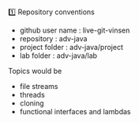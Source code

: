 :one: Repository conventions

- github user name : live-git-vinsen
- repository : adv-java
- project folder : adv-java/project
- lab folder : adv-java/lab

Topics would be  
- file streams
- threads
- cloning
- functional interfaces and lambdas
